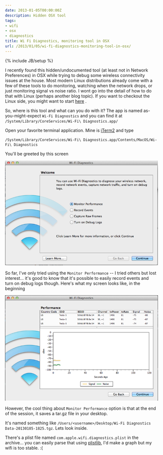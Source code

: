 ```yaml
---
date: 2013-01-05T00:00:00Z
description: Hidden OSX tool
tags:
- wifi
- osx
- diagnostics
title: Wi Fi Diagnostics, monitoring tool in OSX
url: /2013/01/05/wi-fi-diagnostics-monitoring-tool-in-osx/
---
```


{% include JB/setup %}

I recently found this hidden/undocumented tool (at least not in Network Preferences) in OSX while trying to debug some wireless connectivity issues at the house. Most modern Linux distributions already come with a few of these tools to do monitoring, watching when the network drops, or just monitoring signal vs noise ratio. I wont go into the detail of how to do that with Linux (perhaps another blog topic). If you want to checkout the Linux side, you might want to start  [here](http://www.techrepublic.com/blog/networking/nuts-about-nets-wi-fi-diagnostic-tools-with-a-difference/2759) .

So, where is this tool and what can you do with it? The app is named  as-you-might-expect `Wi-Fi Diagnostics` and you can find it at `/System/Library/CoreServices/Wi-Fi\ Diagnostics.app/`

Open your favorite terminal application. Mine is [iTerm2][iterm2] and type

    /System/Library/CoreServices/Wi-Fi\ Diagnostics.app/Contents/MacOS/Wi-Fi\ Diagnostics

You'll be greeted by this screen 

![Screen 1](/assets/images/osx-wifi-diagnostic-screen-1.png)

So far, I've only tried using the `Monitor Performance` -- I tried others but lost interest... it's good to know that it's possible to easily record events and turn on debug logs though. Here's what my screen looks like, in the beginning 

![Screen 2](/assets/images/osx-wifi-diagnostic-screen-2.png)

However, the cool thing about `Monitor Performance` option is that at the end of the session, it saves a tar.gz file in your desktop. 

It's named something like `/Users/<username>/Desktop/Wi-Fi Diagnostics Data-20130105-1825.tgz`. Lets look inside. 

There's a plist file named `com.apple.wifi.diagnostics.plist` in the archive... you can easily parse that using [plistlib](http://docs.python.org/2.7/library/plistlib.html), I'd make a graph but my wifi is too stable. :(

[iterm2]: http://www.iterm2.com/#/section/home 
